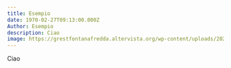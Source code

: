 ```yaml
---
title: Esempio
date: 1970-02-27T09:13:00.000Z
Author: Esempio
description: Ciao
image: https://grestfontanafredda.altervista.org/wp-content/uploads/2025/06/cropped-header_home_GrEst-2.jpg
---
```

Ciao